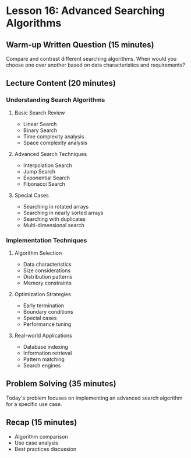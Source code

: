 # Lesson 16: Advanced Searching Algorithms

## Warm-up Written Question (15 minutes)
Compare and contrast different searching algorithms. When would you choose one over another based on data characteristics and requirements?

## Lecture Content (20 minutes)

### Understanding Search Algorithms
1. Basic Search Review
   - Linear Search
   - Binary Search
   - Time complexity analysis
   - Space complexity analysis

2. Advanced Search Techniques
   - Interpolation Search
   - Jump Search
   - Exponential Search
   - Fibonacci Search

3. Special Cases
   - Searching in rotated arrays
   - Searching in nearly sorted arrays
   - Searching with duplicates
   - Multi-dimensional search

### Implementation Techniques
1. Algorithm Selection
   - Data characteristics
   - Size considerations
   - Distribution patterns
   - Memory constraints

2. Optimization Strategies
   - Early termination
   - Boundary conditions
   - Special cases
   - Performance tuning

3. Real-world Applications
   - Database indexing
   - Information retrieval
   - Pattern matching
   - Search engines

## Problem Solving (35 minutes)
Today's problem focuses on implementing an advanced search algorithm for a specific use case.

## Recap (15 minutes)
- Algorithm comparison
- Use case analysis
- Best practices discussion

